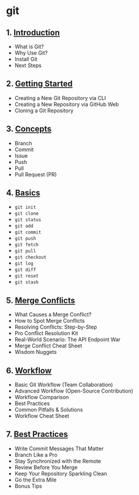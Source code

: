 # git
## 1. [Introduction](git/chapter_00001.md)
  - What is Git?
  - Why Use Git?
  - Install Git
  - Next Steps
## 2. [Getting Started](git/chapter_00002.md)
  - Creating a New Git Repository via CLI
  - Creating a New Repository via GitHub Web
  - Cloning a Git Repository
## 3. [Concepts](git/chapter_00003.md)
  - Branch
  - Commit
  - Issue
  - Push
  - Pull
  - Pull Request (PR)
## 4. [Basics](git/chapter_00004.md)
  - `git init`
  - `git clone`
  - `git status`
  - `git add`
  - `git commit`
  - `git push`
  - `git fetch`
  - `git pull`
  - `git checkout`
  - `git log`
  - `git diff`
  - `git reset`
  - `git stash`
## 5. [Merge Conflicts](git/chapter_00005.md)
  - What Causes a Merge Conflict?
  - How to Spot Merge Conflicts
  - Resolving Conflicts: Step-by-Step
  - Pro Conflict Resolution Kit
  - Real-World Scenario: The API Endpoint War
  - Merge Conflict Cheat Sheet
  - Wisdom Nuggets
## 6. [Workflow](git/chapter_00006.md)
  - Basic Git Workflow (Team Collaboration)
  - Advanced Workflow (Open-Source Contribution)
  - Workflow Comparison
  - Best Practices
  - Common Pitfalls & Solutions
  - Workflow Cheat Sheet
## 7. [Best Practices](git/chapter_00007.md)
  - Write Commit Messages That Matter
  - Branch Like a Pro
  - Stay Synchronized with the Remote
  - Review Before You Merge
  - Keep Your Repository Sparkling Clean
  - Go the Extra Mile
  - Bonus Tips
